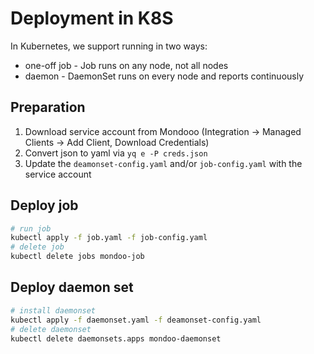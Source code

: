 # Deployment in K8S

In Kubernetes, we support running in two ways:

- one-off job - Job runs on any node, not all nodes
- daemon - DaemonSet runs on every node and reports continuously

## Preparation

1. Download service account from Mondooo (Integration -> Managed Clients -> Add Client, Download Credentials)
2. Convert json to yaml via `yq e -P creds.json`
3. Update the `deamonset-config.yaml` and/or `job-config.yaml` with the service account

## Deploy job

```bash
# run job
kubectl apply -f job.yaml -f job-config.yaml
# delete job
kubectl delete jobs mondoo-job 
```

## Deploy daemon set

```bash
# install daemonset
kubectl apply -f daemonset.yaml -f deamonset-config.yaml
# delete daemonset
kubectl delete daemonsets.apps mondoo-daemonset
```